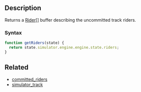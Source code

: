 ## Description

Returns a [Rider[]](https://github.com/Malizma333/line-rider-web-docs/blob/main/External/templates.js#L183-L190) buffer describing the uncommitted track riders.

### Syntax

```js
function getRiders(state) {
  return state.simulator.engine.engine.state.riders;
}
```

## Related

- [committed_riders](./committed_riders.md)
- [simulator_track](./simulator_track.md)
